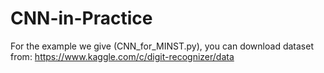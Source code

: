 # CNN-in-Practice
For the example we give (CNN_for_MINST.py), you can download dataset from:
https://www.kaggle.com/c/digit-recognizer/data
